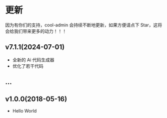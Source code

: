 # 更新

因为有你们的支持，cool-admin 会持续不断地更新，如果方便请点下 Star，这将会给我们带来更多的动力！！！

## v7.1.1(2024-07-01)

- 全新的 Ai 代码生成器
- 优化了若干代码

## ...

## v1.0.0(2018-05-16)

- Hello World
